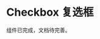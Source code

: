 <script setup lang="ts">
import buttonApi from "/api/button"
</script>

# Checkbox 复选框

组件已完成，文档待完善。